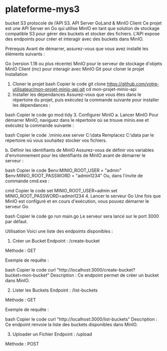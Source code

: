 # plateforme-mys3
bucket S3 protocole de l’API S3.
API Server GoLand & MinIO Client
Ce projet est une API Server en Go qui utilise MinIO en tant que solution de stockage compatible S3 pour gérer des buckets et stocker des fichiers. L'API expose des endpoints pour créer et interagir avec des buckets dans MinIO.

Prérequis
Avant de démarrer, assurez-vous que vous avez installé les éléments suivants :

Go (version 1.18 ou plus récente)
MinIO pour le serveur de stockage d'objets
MinIO Client (mc) pour interagir avec MinIO
Git pour cloner le projet
Installation
1. Cloner le projet
bash
Copier le code
git clone https://github.com/votre-utilisateur/mon-projet-minio-api.git
cd mon-projet-minio-api
2. Installer les dépendances
Assurez-vous que vous êtes dans le répertoire du projet, puis exécutez la commande suivante pour installer les dépendances :

bash
Copier le code
go mod tidy
3. Configurer MinIO
a. Lancer MinIO
Pour démarrer MinIO, naviguez dans le répertoire où se trouve minio.exe et exécutez la commande suivante :

bash
Copier le code
.\minio.exe server C:\data
Remplacez C:\data par le répertoire où vous souhaitez stocker vos fichiers.

b. Définir les identifiants de MinIO
Assurez-vous de définir vos variables d'environnement pour les identifiants de MinIO avant de démarrer le serveur :

bash
Copier le code
$env:MINIO_ROOT_USER = "admin"
$env:MINIO_ROOT_PASSWORD = "admin1234"
Ou, dans l'invite de commande cmd.exe :

cmd
Copier le code
set MINIO_ROOT_USER=admin
set MINIO_ROOT_PASSWORD=admin1234
4. Lancer le serveur Go
Une fois que MinIO est configuré et en cours d'exécution, vous pouvez démarrer le serveur Go.

bash
Copier le code
go run main.go
Le serveur sera lancé sur le port 3000 par défaut.

Utilisation
Voici une liste des endpoints disponibles :

1. Créer un Bucket
Endpoint : /create-bucket

Méthode : GET

Exemple de requête :

bash
Copier le code
curl "http://localhost:3000/create-bucket?bucket=mon-bucket"
Description : Ce endpoint permet de créer un bucket dans MinIO.

2. Lister les Buckets
Endpoint : /list-buckets

Méthode : GET

Exemple de requête :

bash
Copier le code
curl "http://localhost:3000/list-buckets"
Description : Ce endpoint renvoie la liste des buckets disponibles dans MinIO.

3. Uploader un Fichier
Endpoint : /upload

Méthode : POST
